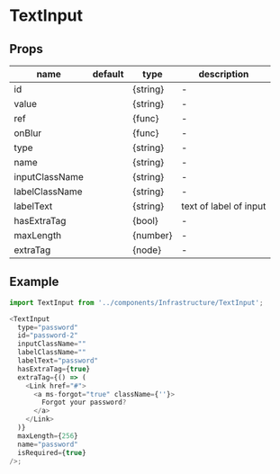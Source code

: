 # TextInput

## Props

| name           | default | type     | description            |
| -------------- | ------- | -------- | ---------------------- |
| id             |         | {string} | -                      |
| value          |         | {string} | -                      |
| ref            |         | {func}   | -                      |
| onBlur         |         | {func}   | -                      |
| type           |         | {string} | -                      |
| name           |         | {string} | -                      |
| inputClassName |         | {string} | -                      |
| labelClassName |         | {string} | -                      |
| labelText      |         | {string} | text of label of input |
| hasExtraTag    |         | {bool}   | -                      |
| maxLength      |         | {number} | -                      |
| extraTag       |         | {node}   | -                      |

## Example

```javascript
import TextInput from '../components/Infrastructure/TextInput';

<TextInput
  type="password"
  id="password-2"
  inputClassName=""
  labelClassName=""
  labelText="password"
  hasExtraTag={true}
  extraTag={() => (
    <Link href="#">
      <a ms-forgot="true" className={''}>
        Forgot your password?
      </a>
    </Link>
  )}
  maxLength={256}
  name="password"
  isRequired={true}
/>;
```
